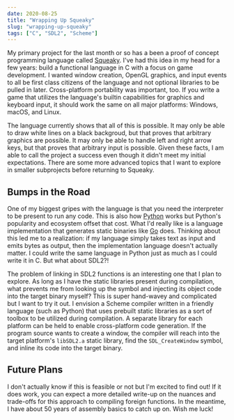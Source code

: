 ```yaml
---
date: 2020-08-25
title: "Wrapping Up Squeaky"
slug: "wrapping-up-squeaky"
tags: ["C", "SDL2", "Scheme"]
---
```


My primary project for the last month or so has a been a proof of concept programming language called [Squeaky](https://github.com/theandrew168/squeaky).
I've had this idea in my head for a few years: build a functional language in C with a focus on game development.
I wanted window creation, OpenGL graphics, and input events to all be first class citizens of the language and not optional libraries to be pulled in later.
Cross-platform portability was important, too.
If you write a game that utilizes the language's builtin capabilities for graphics and keyboard input, it should work the same on all major platforms: Windows, macOS, and Linux.

The language currently shows that all of this is possible.
It may only be able to draw white lines on a black backgroud, but that proves that arbitrary graphics are possible.
It may only be able to handle left and right arrow keys, but that proves that arbitrary input is possible.
Given these facts, I am able to call the project a success even though it didn't meet my initial expectations.
There are some more advanced topics that I want to explore in smaller subprojects before returning to Squeaky.

## Bumps in the Road

One of my biggest gripes with the language is that you need the interpreter to be present to run any code.
This is also how [Python](https://www.python.org/) works but Python's popularity and ecosystem offset that cost.
What I'd really like is a language implementation that generates static binaries like [Go](https://golang.org/) does.
Thinking about this led me to a realization: if my language simply takes text as input and emits bytes as output, then the implementation language doesn't actually matter.
I could write the same language in Python just as much as I could write it in C.
But what about SDL2?!

The problem of linking in SDL2 functions is an interesting one that I plan to explore.
As long as I have the static libraries present during compilation, what prevents me from looking up the symbol and injecting its object code into the target binary myself?
This is super hand-wavey and complicated but I want to try it out.
I envision a Scheme compiler written in a friendly language (such as Python) that uses prebuilt static libraries as a sort of toolbox to be utilized during compilation.
A separate library for each platform can be held to enable cross-platform code generation.
If the program source wants to create a window, the compiler will reach into the target platform's `libSDL2.a` static library, find the `SDL_CreateWindow` symbol, and inline its code into the target binary.

## Future Plans

I don't actually know if this is feasible or not but I'm excited to find out!
If it does work, you can expect a more detailed write-up on the nuances and trade-offs for this approach to compiling foreign functions.
In the meantime, I have about 50 years of assembly basics to catch up on.
Wish me luck!
